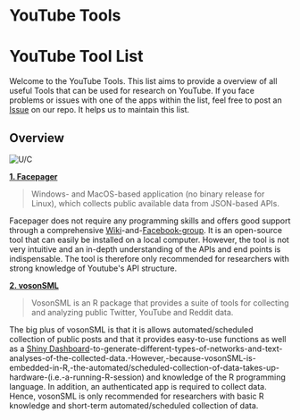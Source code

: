 # YouTube Tools

# YouTube Tool List


Welcome to the YouTube Tools. 
This list aims to provide a overview of all useful Tools that can be used for research on YouTube. If you face problems or issues with one of the apps within the list, feel free to post an [Issue](https://github.com/Leibniz-HBI/Social-Media-Observatory/issues) on our repo. It helps us to maintain this list. 
## Overview

![U/C](https://momentousinstitute.org/assets/site/blog/Brain-Under-Construction_Blog-01.png)

[**1. Facepager**](https://github.com/strohne/Facepager)
> Windows- and MacOS-based application (no binary release for Linux), which collects public available data from JSON-based APIs.

Facepager does not require any programming skills and offers good support through a comprehensive [Wiki](https://github.com/strohne/Facepager/wiki)-and-[Facebook-group](https://www.facebook.com/groups/facepagerusers/). It is an open-source tool that can easily be installed on a local computer. However, the tool is not very intuitive and an in-depth understanding of the APIs and end points is indispensable. The tool is therefore only recommended for researchers with strong knowledge of Youtube's API structure.

[**2. vosonSML**](https://github.com/vosonlab/vosonSML)
> VosonSML is an R package that provides a suite of tools for collecting and analyzing public Twitter, YouTube and Reddit data.

The big plus of vosonSML is that it is allows automated/scheduled collection of public posts and that it provides easy-to-use functions as well as a [Shiny Dashboard](https://github.com/vosonlab/VOSONDash)-to-generate-different-types-of-networks-and-text-analyses-of-the-collected-data.-However,-because-vosonSML-is-embedded-in-R,-the-automated/scheduled-collection-of-data-takes-up-hardware-(i.e.-a-running-R-session) and knowledge of the R programming language. In addition, an authenticated app is required to collect data. Hence, vosonSML is only recommended for researchers with basic R knowledge and short-term automated/scheduled collection of data.